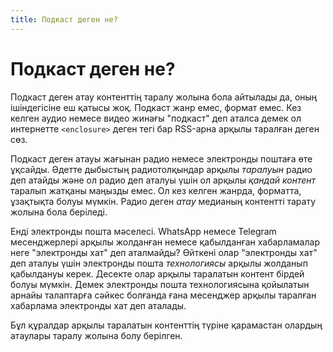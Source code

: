 ```yaml
---
title: Подкаст деген не?
---
```


# Подкаст деген не?

Подкаст деген атау контенттің таралу жолына бола айтылады да, оның ішіндегісіне еш қатысы жоқ. Подкаст жанр емес, формат емес. Кез келген аудио немесе видео жинағы "подкаст" деп аталса демек ол интернетте `<enclosure>` деген тегі бар RSS-арна арқылы таралған деген сөз.

Подкаст деген атауы жағынан радио немесе электронды поштаға өте ұқсайды. Әдетте дыбыстың радиотолқындар арқылы _таралуын_ радио деп атайды және ол радио деп аталуы үшін ол арқылы _қандай контент_ таралып жатқаны маңызды емес. Ол кез келген жанрда, форматта, ұзақтықта болуы мүмкін. Радио деген _атау_ медианың контентті тарату жолына бола беріледі.

Енді электронды пошта мәселесі. WhatsApp немесе Telegram месенджерлері арқылы жолданған немесе қабылданған хабарламалар неге "электронды хат" деп аталмайды? Өйткені олар "электронды хат" деп аталуы үшін электронды пошта _технологиясы_ арқылы жолданып қабылдануы керек. Десекте олар арқылы таралатын контент бірдей болуы мүмкін. Демек электронды пошта технологиясына қойылатын арнайы талаптарға сәйкес болғанда ғана месенджер арқылы таралған хабарлама электронды хат деп аталады.

Бұл құралдар арқылы таралатын контенттің түріне қарамастан олардың атаулары таралу жолына болу берілген.
